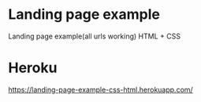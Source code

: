 # Landing page example
Landing page example(all urls working)
HTML + CSS

# Heroku
https://landing-page-example-css-html.herokuapp.com/
